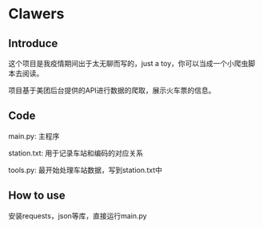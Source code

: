 # Clawers

## Introduce

这个项目是我疫情期间出于太无聊而写的，just a toy，你可以当成一个小爬虫脚本去阅读。

项目基于美团后台提供的API进行数据的爬取，展示火车票的信息。

## Code

main.py: 主程序

station.txt: 用于记录车站和编码的对应关系

tools.py: 最开始处理车站数据，写到station.txt中

## How to use

安装requests，json等库，直接运行main.py